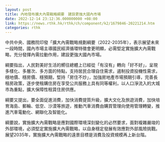 ```yaml
---
layout: post
title: 內地發布擴大內需戰略綱要　建設更強大國內市場
date: 2022-12-14 23:12:36.000000000 +08:00
link: https://news.rthk.hk/rthk/ch/component/k2/1679846-20221214.htm
categories: rthk
---
```


中共中央、國務院印發「擴大內需戰略規劃綱要（2022-2035年），表示展望未來一段時間，國內市場主導國民經濟循環特徵會更明顯，必需堅定實施擴大內需戰略，充分發揮內需拉動作用，建設更強大國內市場。

綱要指出，人民對美好生活的嚮往總體上已經從「有沒有」轉向「好不好」，呈現多樣化、多層次、多方面的特點，支持居民合理自住需求，遏制投資投機性需求，穩地價、穩房價、穩預期，堅持「房住不炒」，加強房地產市場預期引導，完善長租房政策，逐步使租購住房在享受公共服務上具有同等權利，以人口淨流入的大城市為重點，擴大保障性租賃住房供應。

綱要又提出，要全面促進消費，加快消費提質升級，擴大文化及旅遊消費，加快培育海島、郵輪、低空、沙漠等旅遊，推動汽車消費由購買管理向使用管理轉變，推進汽車電動化、網聯化及智能化。

綱要說，實施擴大內需戰略是應對國際環境深刻變化的必然要求，面對複雜嚴竣的外部環境，必須堅定實施擴大內需戰略，以自身穩定發展有效應對外部風險挑戰。展望2035年，實施擴大內需戰略的遠景目標是消費及投資規模再上新台階。
